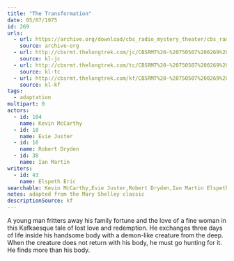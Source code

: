 ```yaml
---
title: "The Transformation"
date: 05/07/1975
id: 269
urls: 
  - url: https://archive.org/download/cbs_radio_mystery_theater/cbs_radio_mystery_theater-0251-0300.zip/cbs_radio_mystery_theater-0251-0300%2Fcbsrmt_0269_the_transformation.mp3
    source: archive-org
  - url: http://cbsrmt.thelongtrek.com/jc/CBSRMT%20-%20750507%200269%20Transformation%20vbr%20oz_jc.mp3
    source: kl-jc
  - url: http://cbsrmt.thelongtrek.com/tc/CBSRMT%20-%20750507%200269%20The%20Transformation_tc.mp3
    source: kl-tc
  - url: http://cbsrmt.thelongtrek.com/kf/CBSRMT%20-%20750507%200269%20The%20Transformation_kf.mp3
    source: kl-kf
tags: 
  - adaptation
multipart: 0
actors:  
  - id: 104
    name: Kevin McCarthy  
  - id: 10
    name: Evie Juster  
  - id: 16
    name: Robert Dryden  
  - id: 38
    name: Ian Martin
writers:  
  - id: 43
    name: Elspeth Eric
searchable: Kevin McCarthy,Evie Juster,Robert Dryden,Ian Martin Elspeth Eric
notes: adapted from the Mary Shelley classic
descriptionSource: kf
---
```

A young man fritters away his family fortune and the love of a fine woman in this Kafkaesque tale of lost love and redemption. He exchanges three days of life inside his handsome body with a demon-like creature from the deep. When the creature does not return with his body, he must go hunting for it. He finds more than his body.